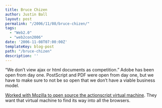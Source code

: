 ```yaml
---
title: Bruce Chizen
author: Justin Ball
layout: post
permalink: "/2006/11/08/bruce-chizen/"
tags:
  - "Web2.0"
  - "web2con2006"
date: '2006-11-08T07:00:00Z'
templateKey: blog-post
path: "/bruce-chizen"
description: ''
---
```


“We don’t view ajax or html documents as competition.” Adobe has been open from day one. PostScript and PDF were open from day one, but we have to make sure to not be so open that we don’t have a viable business model.

[Worked with Mozilla to open source the actionscript virtual machine][1]. They want that virtual machine to find its way into all the browsers.

 [1]: http://www.actionscript.it/blog/
